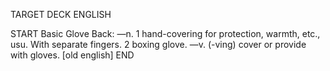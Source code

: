 TARGET DECK
ENGLISH

START
Basic
Glove
Back: —n. 1 hand-covering for protection, warmth, etc., usu. With separate fingers. 2 boxing glove. —v. (-ving) cover or provide with gloves. [old english]
END
